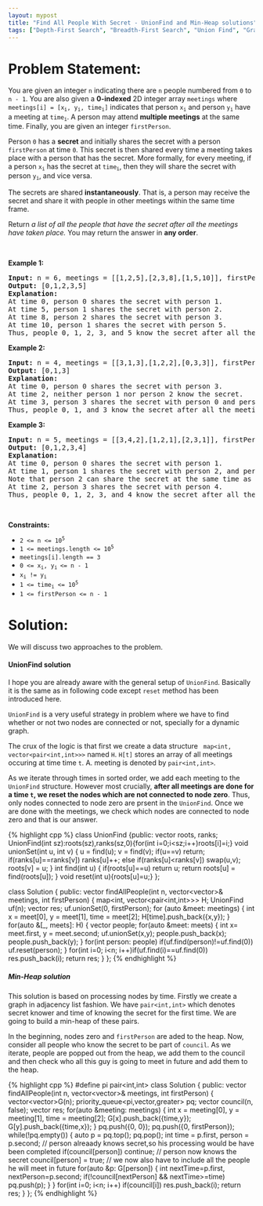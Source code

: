 ```yaml
---
layout: mypost
title: "Find All People With Secret - UnionFind and Min-Heap solutions"
tags: ["Depth-First Search", "Breadth-First Search", "Union Find", "Graph", "Sorting", "C++", "Heap (Priority Queue)", "Hard"]
---
```

# Problem Statement:
<p>You are given an integer <code>n</code> indicating there are <code>n</code> people numbered from <code>0</code> to <code>n - 1</code>. You are also given a <strong>0-indexed</strong> 2D integer array <code>meetings</code> where <code>meetings[i] = [x<sub>i</sub>, y<sub>i</sub>, time<sub>i</sub>]</code> indicates that person <code>x<sub>i</sub></code> and person <code>y<sub>i</sub></code> have a meeting at <code>time<sub>i</sub></code>. A person may attend <strong>multiple meetings</strong> at the same time. Finally, you are given an integer <code>firstPerson</code>.</p>

<p>Person <code>0</code> has a <strong>secret</strong> and initially shares the secret with a person <code>firstPerson</code> at time <code>0</code>. This secret is then shared every time a meeting takes place with a person that has the secret. More formally, for every meeting, if a person <code>x<sub>i</sub></code> has the secret at <code>time<sub>i</sub></code>, then they will share the secret with person <code>y<sub>i</sub></code>, and vice versa.</p>

<p>The secrets are shared <strong>instantaneously</strong>. That is, a person may receive the secret and share it with people in other meetings within the same time frame.</p>

<p>Return <em>a list of all the people that have the secret after all the meetings have taken place. </em>You may return the answer in <strong>any order</strong>.</p>

<p>&nbsp;</p>
<p><strong class="example">Example 1:</strong></p>

<pre>
<strong>Input:</strong> n = 6, meetings = [[1,2,5],[2,3,8],[1,5,10]], firstPerson = 1
<strong>Output:</strong> [0,1,2,3,5]
<strong>Explanation:
</strong>At time 0, person 0 shares the secret with person 1.
At time 5, person 1 shares the secret with person 2.
At time 8, person 2 shares the secret with person 3.
At time 10, person 1 shares the secret with person 5.​​​​
Thus, people 0, 1, 2, 3, and 5 know the secret after all the meetings.
</pre>

<p><strong class="example">Example 2:</strong></p>

<pre>
<strong>Input:</strong> n = 4, meetings = [[3,1,3],[1,2,2],[0,3,3]], firstPerson = 3
<strong>Output:</strong> [0,1,3]
<strong>Explanation:</strong>
At time 0, person 0 shares the secret with person 3.
At time 2, neither person 1 nor person 2 know the secret.
At time 3, person 3 shares the secret with person 0 and person 1.
Thus, people 0, 1, and 3 know the secret after all the meetings.
</pre>

<p><strong class="example">Example 3:</strong></p>

<pre>
<strong>Input:</strong> n = 5, meetings = [[3,4,2],[1,2,1],[2,3,1]], firstPerson = 1
<strong>Output:</strong> [0,1,2,3,4]
<strong>Explanation:</strong>
At time 0, person 0 shares the secret with person 1.
At time 1, person 1 shares the secret with person 2, and person 2 shares the secret with person 3.
Note that person 2 can share the secret at the same time as receiving it.
At time 2, person 3 shares the secret with person 4.
Thus, people 0, 1, 2, 3, and 4 know the secret after all the meetings.
</pre>

<p>&nbsp;</p>
<p><strong>Constraints:</strong></p>

<ul>
	<li><code>2 &lt;= n &lt;= 10<sup>5</sup></code></li>
	<li><code>1 &lt;= meetings.length &lt;= 10<sup>5</sup></code></li>
	<li><code>meetings[i].length == 3</code></li>
	<li><code>0 &lt;= x<sub>i</sub>, y<sub>i </sub>&lt;= n - 1</code></li>
	<li><code>x<sub>i</sub> != y<sub>i</sub></code></li>
	<li><code>1 &lt;= time<sub>i</sub> &lt;= 10<sup>5</sup></code></li>
	<li><code>1 &lt;= firstPerson &lt;= n - 1</code></li>
</ul>

# Solution:
We will discuss two approaches to the problem.

#### UnionFind solution
I hope you are already aware with the general setup of `UnionFind`. Basically it is the same as in following code except `reset` method has been introduced here.

`UnionFind` is a very useful strategy in problem where we have to find whether or not two nodes are connected or not, specially for a dynamic graph.

The crux of the logic is that first we create a data structure ` map<int, vector<pair<int,int>>>` named `H`. `H[t]` stores an array of all meetings occuring at time time `t`.  A. meeting is denoted by `pair<int,int>`. 

As we iterate through times in sorted order, we add each meeting to the `UnionFind` structure. However most crucially, **after all meetings are done for a time `t`, we reset the nodes which are not connected to node zero**. Thus, only nodes connected to node zero are prsent in the `UnionFind`. Once we are done with the meetings, we check which nodes are connected to node zero and that is our answer.

 {% highlight cpp %} 
class UnionFind
{public:
    vector<int> roots, ranks;
    UnionFind(int sz):roots(sz),ranks(sz,0){for(int i=0;i<sz;i++)roots[i]=i;}
    void unionSet(int u, int v)
    {
        u = find(u); v = find(v); 
        if(u==v) return;
        if(ranks[u]==ranks[v]) ranks[u]++;
        else if(ranks[u]<ranks[v]) swap(u,v);
        roots[v] = u;
    }
    int find(int u)
    {
        if(roots[u]==u) return u;
        return roots[u] = find(roots[u]);
    }
    void reset(int u){roots[u]=u;}
};

class Solution {
public:
    vector<int> findAllPeople(int n, vector<vector<int>>& meetings, int firstPerson) 
    {
        map<int, vector<pair<int,int>>> H;
        UnionFind uf(n);
        vector<int> res;
        uf.unionSet(0, firstPerson);
        for (auto &meet: meetings)
        {
            int x = meet[0], y = meet[1], time = meet[2];
            H[time].push_back({x,y});
        }
        for(auto &[_, meets]: H)
        {
            vector<int> people;
            for(auto &meet: meets)
            {
                int x= meet.first, y = meet.second;
                uf.unionSet(x,y);
                people.push_back(x); people.push_back(y);
            }
            for(int person: people) if(uf.find(person)!=uf.find(0)) uf.reset(person);
        }
        for(int i=0; i<n; i++)if(uf.find(i)==uf.find(0)) res.push_back(i);
        return res;
    }
};
 {% endhighlight %}
##### Min-Heap solution
This solution is based on processing nodes by time. Firstly we create a graph in adjacency list fashion. We have `pair<int,int>` which denotes secret knower and time of knowing the secret for the first time. We are going to build a min-heap of these pairs.

In the beginning, nodes zero and `firstPerson` are aded to the heap. Now, consider all people who know the secret to be part of `council`. As we iterate, people are popped out from the heap, we add them to the council and then check who all this guy is going to meet in future and add them to the  heap.

 {% highlight cpp %} 
#define pi pair<int,int>
class Solution {
public:
    vector<int> findAllPeople(int n, vector<vector<int>>& meetings, int firstPerson) 
    {
        vector<vector<pi>>G(n);
        priority_queue<pi,vector<pi>,greater<pi>> pq;
        vector<bool> council(n, false);
        vector<int> res;
        for(auto &meeting: meetings)
        {
            int x = meeting[0], y = meeting[1], time = meeting[2];
            G[x].push_back({time,y});
            G[y].push_back({time,x});
        }
        pq.push({0, 0}); pq.push({0, firstPerson});
        while(!pq.empty())
        {
            auto p = pq.top(); pq.pop();
            int time = p.first, person = p.second;
            //  person alreaady knows secret,so his processing would be have been completed
            if(council[person]) continue; 
            // person now knows the secret
            council[person] = true; 
            // we now also have to include all the people he will meet in future
            for(auto &p: G[person])
            {
                int nextTime=p.first, nextPerson=p.second; 
                if(!council[nextPerson] && nextTime>=time)
                    pq.push(p);
            }
        }
        for(int i=0; i<n; i++) if(council[i]) res.push_back(i);
        return res;
    }
};
 {% endhighlight %}